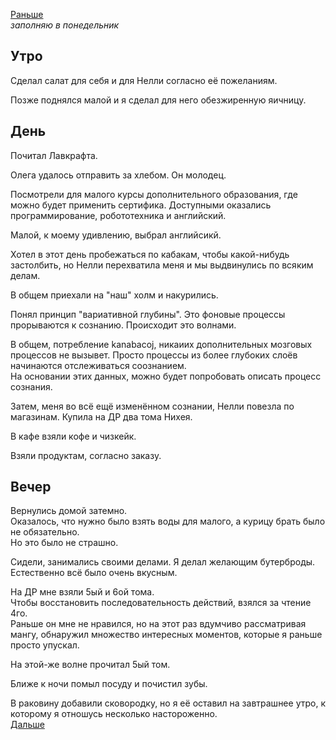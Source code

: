 [Раньше](2020.09.26.md)  
*заполняю в понедельник*
## Утро
Сделал салат для себя и для Нелли согласно её пожеланиям.

Позже поднялся малой и я сделал для него обезжиренную яичницу.
## День
Почитал Лавкрафта.

Олега удалось отправить за хлебом. Он молодец.

Посмотрели для малого курсы дополнительного образования, где можно будет применить сертифика. Доступными оказались программирование, робототехника и английский.

Малой, к моему удивлению, выбрал английсикй.

Хотел в этот день пробежаться по кабакам, чтобы какой-нибудь застолбить, но Нелли перехватила меня и мы выдвинулись по всяким делам.

В общем приехали на "наш" холм и накурились.

Понял принцип "вариативной глубины". Это фоновые процессы прорываются к сознанию. Происходит это волнами.

В общем, потребление kanabacoj, никаиих дополнительных мозговых процессов не вызывет. Просто процессы из более глубоких слоёв начинаются отслеживаться соознанием.  
На основании этих данных, можно будет попробовать описать процесс сознания.

Затем, меня во всё ещё изменённом сознании, Нелли повезла по магазинам. Купила на ДР два тома Нихея.

В кафе взяли кофе и чизкейк.

Взяли продуктам, согласно заказу.
## Вечер
Вернулись домой затемно.  
Оказалось, что нужно было взять воды для малого, а курицу брать было не обязательно.  
Но это было не страшно.

Сидели, занимались своими делами. Я делал желающим бутерброды. Естественно всё было очень вкусным.

На ДР мне взяли 5ый и 6ой тома.  
Чтобы восстановить последовательность действий, взялся за чтение 4го.  
Раньше он мне не нравился, но на этот раз вдумчиво рассматривая мангу, обнаружил множество интересных моментов, которые я раньше просто упускал.

На этой-же волне прочитал 5ый том.

Ближе к ночи помыл посуду и почистил зубы.

В раковину добавили сковородку, но я её оставил на завтрашнее утро, к которому я отношусь несколько настороженно.  
[Дальше](2020.09.28.md)